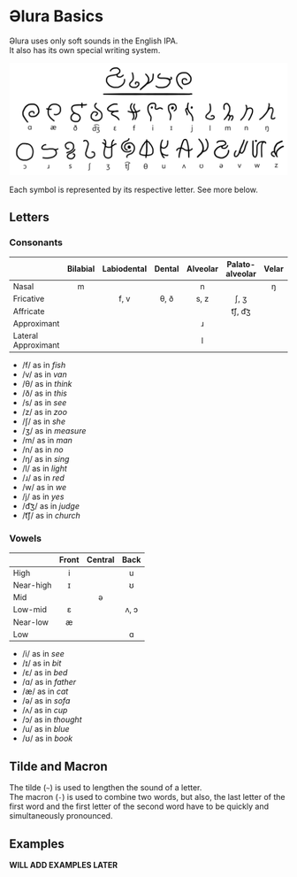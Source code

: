 # Əlura Basics
Əlura uses only soft sounds in the English IPA. <br>
It also has its own special writing system.

![](https://github.com/Joalor64GH/alura/blob/main/alura.png?raw=true)

Each symbol is represented by its respective letter. See more below.

## Letters
### Consonants
|                        | Bilabial  | Labiodental | Dental    | Alveolar  | Palato-alveolar   | Velar | Labial-velar | Palatal |
| :-------------         | :-------: | :---------: | :-------: | :-------: | :---------------: | :---: | :----------: | :-----: |
| Nasal                  | m         |             |           | n         |                   | ŋ     |              |         |
| Fricative              |           | f, v        | θ, ð      | s, z      | ʃ, ʒ              |       |              |         |
| Affricate              |           |             |           |           | t͡ʃ, d͡ʒ            |       |              |         |
| Approximant            |           |             |           | ɹ         |                   |       | w            | j       |
| Lateral Approximant    |           |             |           | l         |                   |       |              |         |

* /f/ as in *fish*
* /v/ as in *van*
* /θ/ as in *think*
* /ð/ as in *this*
* /s/ as in *see*
* /z/ as in *zoo*
* /ʃ/ as in *she*
* /ʒ/ as in *measure*
* /m/ as in *man*
* /n/ as in *no*
* /ŋ/ as in *sing*
* /l/ as in *light*
* /ɹ/ as in *red*
* /w/ as in *we*
* /j/ as in *yes*
* /d͡ʒ/ as in *judge*
* /t͡ʃ/ as in *church*

### Vowels
|                | Front        | Central       | Back         |
| :------------- | :----------: | :-----------: | :----------: |
| High           | i            |               | u            |
| Near-high      | ɪ            |               | ʊ            |
| Mid            |              | ə             |              |
| Low-mid        | ɛ            |               | ʌ, ɔ         |
| Near-low       | æ            |               |              |
| Low            |              |               | ɑ            |

* /i/ as in *see*
* /ɪ/ as in *bit*
* /ɛ/ as in *bed*
* /ɑ/ as in *father*
* /æ/ as in *cat*
* /ə/ as in *sofa*
* /ʌ/ as in *cup*
* /ɔ/ as in *thought*
* /u/ as in *blue*
* /ʊ/ as in *book*

## Tilde and Macron
The tilde (`~`) is used to lengthen the sound of a letter. <br>
The macron (`-`) is used to combine two words, but also, the last letter of the first word and the first letter of the second word have to be quickly and simultaneously pronounced.

## Examples
**WILL ADD EXAMPLES LATER**
